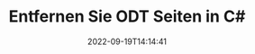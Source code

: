 ---
############################# Static ############################
layout: "auto-gen-merger"
date: 2022-09-19T14:14:41
draft: false
otherformats: otp ott pdf pps ppsx ppt pptx rtf tex vdx vsdm vsdx vssm vssx vstm vstx

############################# Head ############################
head_title: "ODT Seiten in C# entfernen"
head_description: "Entfernen oder löschen Sie eine einzelne Seite oder eine Sammlung von Seiten aus einer ODT-Datei in C#, indem Sie die Seitenreihenfolge mithilfe der Documents Merger API umkehren."

############################# Header ############################
title: "Entfernen Sie ODT Seiten in C#"
description: "Entfernen Sie ODT-Seiten mit ein paar Zeilen .NET-Code."
bg_image: "https://cms.admin.containerize.com/templates/aspose/App_Themes/V3/images/bg/header1.png"
bg_overlay: false
button:
    enable: true
    icon: "fas fa-arrow-down"
    label: "Download kostenlose Testversion"
    link: "https://downloads.groupdocs.com/merger/net"

############################# SubMenu ############################
submenu:
    enable: true

    left:
        img_alt: "GroupDocs.Merger for .NET"
        image: "https://cms.admin.containerize.com/templates/groupdocs/images/product-logos/90x90-noborder/groupdocs-merger-net.png"
        product: "GroupDocs.Merger"
        platform: ".NET"

    middle:
        button:

            # button loop
            - link: "https://apireference.groupdocs.com/merger/net"
              text: "API-Referenz"

            # button loop
            - link: "https://github.com/groupdocs-merger"
              text: "Codebeispiele"

            # button loop
            - link: "https://products.groupdocs.app/merger/family"
              text: "Live-Demos"

            # button loop
            - link: "https://purchase.groupdocs.com/pricing/merger/net"
              text: "Preisgestaltung"

    right:
        link_download: "https://downloads.groupdocs.com/merger"
        link_learn: "https://docs.groupdocs.com/merger/net"
        link_buy: "https://purchase.groupdocs.com"

############################# About ############################
about:
    enable: true
    title: "Über die GroupDocs.Merger for .NET-API"
    content: |
        [GroupDocs.Merger for .NET](/de/merger/net/) bietet eine einfache Lösung zum sicheren Zusammenführen und Teilen zwischen einer Vielzahl von Dokumentformaten, einschließlich PDF, Microsoft Office (Word, Excel, PowerPoint , OneNote), OpenDocument, HTML, Bilder und viele andere in .NET-Anwendungen. Durch Hinzufügen von nur wenigen Codezeilen können Sie mehrere Dokumentoperationen ausführen, z. B. Verschieben, Entfernen, Drehen, Austauschen, Extrahieren oder Ändern der Ausrichtung von Seiten innerhalb der Dokumente. Die API zum Zusammenführen von Dokumenten unterstützt auch die Vorschau von Dokumentseiten als Bild, um die Dokumentstruktur, die Formatierung und den Inhalt auf der Seite zu analysieren.
        
        GroupDocs.Merger API ist die richtige Wahl für Unternehmenslösungen, die Funktionen zum Entfernen von Dateiseiten benötigen. Diese APIs werden auf allen wichtigen Betriebssystemen und Plattformen einschließlich .NET Framework, .NET Standard, .NET Core, Mono gut unterstützt.

############################# Steps ############################
steps:
    enable: true
    title_left: "Entfernen Sie ODT Dateiseiten in .NET"
    content_left: |
        [GroupDocs.Merger for .NET](/de/merger/net/) erleichtert Entwicklern von C# das Löschen einer einzelnen oder mehrerer bestimmter Seiten innerhalb eines ODT Datei, indem Sie ein paar einfache Schritte ausführen.
        
        * Initialisieren Sie **RemoveOptions** mit den zu entfernenden Seitenzahlen.
        * Erstellen Sie eine neue Instanz von **Merger** und übergeben Sie den Pfad des Quelldokuments als Konstruktorparameter.
        * Rufen Sie **RemovePages** auf und übergeben Sie das Objekt **RemoveOptions**.
        * Rufen Sie **Save** auf und geben Sie den Dateipfad an, um das resultierende Dokument zu speichern.

    title_right: "System Anforderungen"
    content_right: |
        GroupDocs.Merger for .NET-APIs werden auf allen wichtigen Plattformen und Betriebssystemen unterstützt. Bevor Sie den folgenden Code ausführen, stellen Sie bitte sicher, dass die folgenden Voraussetzungen auf Ihrem System installiert sind.

        * Betriebssysteme: Microsoft Windows, Linux, MacOS
        * Entwicklungsumgebungen: Visual Studio, Xamarin, MonoDevelop
        * Rahmen: .NET Framework, .NET Standard, .NET Core, Mono
        * Laden Sie die neueste Version von GroupDocs.Merger for .NET von [NuGet](https://www.nuget.org/packages/groupdocs.merger) herunter
         
    code: |
     {{% merger/additional-styles %}}
     {{< merger/code-merger title="So entfernen Sie ODT-Dateiseiten mit C#-Beispielcode">}}

        ```csharp    
        // Entfernen Sie ODT-Dateiseiten mithilfe der GroupDocs.Merger-API
        // Initialisiert die RemoveOptions-Klasse mit ausgewählten Seitenzahlen
        RemoveOptions removeOptions = new RemoveOptions(new int[] { 3, 6 });

        // Merger mit Eingabedokument ODT instanziieren
        using (Merger merger = new Merger("input.odt"))
          {
            // Rufen Sie die RemovePages-Methode auf und übergeben Sie ihr das RemoveOptions-Objekt
            merger.RemovePages(removeOptions);
    
            // Rufen Sie die Save-Methode auf und übergeben Sie den gewünschten Dateipfad, um das Ausgabedokument zu speichern
            merger.Save("output.odt");
          }
        ```
     {{< /merger/code-merger >}}

############################# Demos ############################
demos:
    enable: true
    title: "Live-Demos - Entfernen Sie ODT Seiten online"
    content: |
       Entfernen Sie jetzt ODT Dateiseiten, indem Sie die Website [GroupDocs.Merger Live Demos](https://products.groupdocs.app/splitter/remove-pages/odt) besuchen.
       Die Live-Demo hat die folgenden Vorteile.
        
############################# About Formats ############################
about_formats:
    enable: true

############################# More Formats ############################
more_formats:
    enable: true
    title: "Seiten aus anderen Dokumentformaten entfernen"
    content: |
        .NET dokumentiert Merger & Split API für Dateiformate und Bilder. Entfernen Sie einige der gängigen Dateiformate wie unten angegeben.

############################# Back to top ###############################
back_to_top:
    enable: true
---